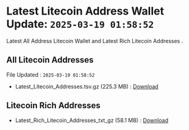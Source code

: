 # Latest Litecoin Address Wallet Update: `2025-03-19 01:58:52`

Latest All Address Litecoin Wallet and Latest Rich Litecoin Addresses .

## All Litecoin Addresses

File Updated : `2025-03-19 01:58:52`

- Latest_Litecoin_Addresses.tsv.gz (225.3 MB) : [Download](https://github.com/Pymmdrza/Rich-Address-Wallet/releases/tag/Litecoin)

## Litecoin Rich Addresses

- Latest_Rich_Litecoin_Addresses_txt_gz (58.1 MB) : [Download](https://github.com/Pymmdrza/Rich-Address-Wallet/releases/tag/Litecoin)
